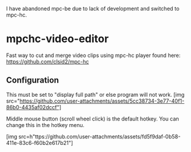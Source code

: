 I have abandoned mpc-be due to lack of development and switched to mpc-hc.

# mpchc-video-editor
Fast way to cut and merge video clips using mpc-hc player found here: https://github.com/clsid2/mpc-hc

## Configuration
This must be set to "display full path" or else program will not work.
[img src="https://github.com/user-attachments/assets/5cc38734-3e77-40f1-86b0-4435af02dccf"]

Middle mouse button (scroll wheel click) is the default hotkey. You can change this in the hotkey menu.

[img src=h"ttps://github.com/user-attachments/assets/fd5f9daf-0b58-411e-83c6-f60b2e617b21"]


